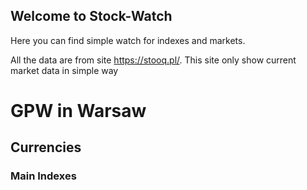 ## Welcome to Stock-Watch

Here you can find simple watch for indexes and markets.

All the data are from site https://stooq.pl/. This site only show current market data in simple way

# GPW in Warsaw

<script type="text/javascript" src="https://static.stooq.com/pp/gc.js"></script>

## Currencies

<script type="text/javascript" src="https://static.stooq.com/pp/c.js"></script>

### Main Indexes 
<script type="text/javascript" src="https://static.stooq.com/pp/wc.js"></script>


